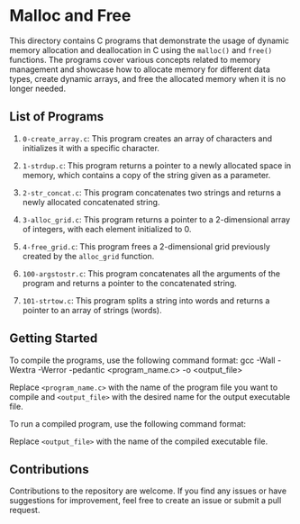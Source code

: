 # Malloc and Free

This directory contains C programs that demonstrate the usage of dynamic memory allocation and deallocation in C using the `malloc()` and `free()` functions. The programs cover various concepts related to memory management and showcase how to allocate memory for different data types, create dynamic arrays, and free the allocated memory when it is no longer needed.

## List of Programs

1. `0-create_array.c`: This program creates an array of characters and initializes it with a specific character.

2. `1-strdup.c`: This program returns a pointer to a newly allocated space in memory, which contains a copy of the string given as a parameter.

3. `2-str_concat.c`: This program concatenates two strings and returns a newly allocated concatenated string.

4. `3-alloc_grid.c`: This program returns a pointer to a 2-dimensional array of integers, with each element initialized to 0.

5. `4-free_grid.c`: This program frees a 2-dimensional grid previously created by the `alloc_grid` function.

6. `100-argstostr.c`: This program concatenates all the arguments of the program and returns a pointer to the concatenated string.

7. `101-strtow.c`: This program splits a string into words and returns a pointer to an array of strings (words).

## Getting Started

To compile the programs, use the following command format:
gcc -Wall -Wextra -Werror -pedantic <program_name.c> -o <output_file>


Replace `<program_name.c>` with the name of the program file you want to compile and `<output_file>` with the desired name for the output executable file.

To run a compiled program, use the following command format:



Replace `<output_file>` with the name of the compiled executable file.

## Contributions

Contributions to the repository are welcome. If you find any issues or have suggestions for improvement, feel free to create an issue or submit a pull request.

